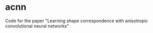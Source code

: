 # acnn
Code for the paper "Learning shape correspondence with anisotropic convolutional neural networks"
